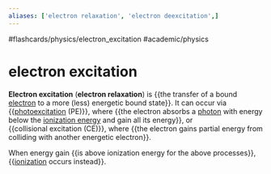 ```yaml
---
aliases: ['electron relaxation', 'electron deexcitation',]
---
```


#flashcards/physics/electron_excitation #academic/physics

# electron excitation

__Electron excitation__ (__electron relaxation__) is {{the transfer of a bound [electron](electron.md) to a more (less) energetic bound state}}. It can occur via {{[photoexcitation](photoexcitation.md) (PE)}}, where {{the electron absorbs a [photon](photon.md) with energy below the [ionization energy](ionization%20energy.md) and gain all its energy}}, or {{collisional excitation (CE)}}, where {{the electron gains partial energy from colliding with another energetic electron}}. <!--SR:!2023-01-20,21,290!2023-01-09,17,290!2023-01-07,6,210!2023-01-07,15,290!2023-01-22,21,270-->

When energy gain {{is above ionization energy for the above processes}}, {{[ionization](ionization.md) occurs instead}}. <!--SR:!2023-01-03,11,270!2023-01-02,10,270-->
